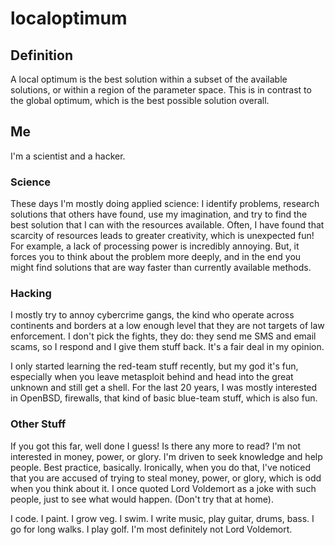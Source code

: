 # localoptimum

## Definition
A local optimum is the best solution within a subset of the available solutions, or within a region of the parameter space.  This is in contrast to the global optimum, which is the best possible solution overall.

## Me
I'm a scientist and a hacker.  

### Science 
These days I'm mostly doing applied science: I identify problems, research solutions that others have found, use my imagination, and try to find the best solution that I can with the resources available.  Often, I have found that scarcity of resources leads to greater creativity, which is unexpected fun!  For example, a lack of processing power is incredibly annoying.  But, it forces you to think about the problem more deeply, and in the end you might find solutions that are way faster than currently available methods.

### Hacking
I mostly try to annoy cybercrime gangs, the kind who operate across continents and borders at a low enough level that they are not targets of law enforcement.  I don't pick the fights, they do: they send me SMS and email scams, so I respond and I give them stuff back.  It's a fair deal in my opinion.

I only started learning the red-team stuff recently, but my god it's fun, especially when you leave metasploit behind and head into the great unknown and still get a shell.  For the last 20 years, I was mostly interested in OpenBSD, firewalls, that kind of basic blue-team stuff, which is also fun.

### Other Stuff
If you got this far, well done I guess!  Is there any more to read?  I'm not interested in money, power, or glory.  I'm driven to seek knowledge and help people.  Best practice, basically.  Ironically, when you do that, I've noticed that you are accused of trying to steal money, power, or glory, which is odd when you think about it.  I once quoted Lord Voldemort as a joke with such people, just to see what would happen.  (Don't try that at home).

I code.  I paint.  I grow veg.  I swim.  I write music, play guitar, drums, bass.  I go for long walks.  I play golf.  I'm most definitely not Lord Voldemort.
